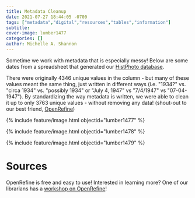 ```yaml
---
title: Metadata Cleanup
date: 2021-07-27 18:44:05 -0700
tags: ["metadata","digital","resources","tables","information"]
subtitle: 
cover-image: lumber1477
categories: []
author: Michelle A. Shannon
---
```


Sometime we work with metadata that is especially messy! Below are some dates from a spreadsheet that generated our [HistPhoto database](https://www.lib.uidaho.edu/special-collections/histphoto/). 

There were originally 4346 unique values in the column - but many of these values meant the same thing, just written in different ways (i.e. "1934?" vs. "circa 1934" vs. "possibly 1934" or "July 4, 1947" vs "7/4/1947" vs "07-04-1947"). By standardizing the way metadata is written, we were able to clean it up to only 3763 unique values - without removing any data! (shout-out to our best friend, [OpenRefine](https://openrefine.org/))

{% include feature/image.html objectid="lumber1477" %}

{% include feature/image.html objectid="lumber1478" %}

{% include feature/image.html objectid="lumber1479" %}

# Sources

OpenRefine is free and easy to use! Interested in learning more? One of our librarians has a [workshop on OpenRefine](https://evanwill.github.io/openrefine-b/)!
